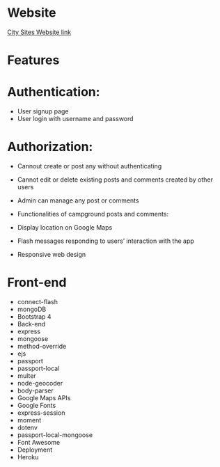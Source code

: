 # Website

[City Sites Website link](http://gurungabit.herokuapp.com/)

# Features

# Authentication:

- User signup page
- User login with username and password

# Authorization:

- Cannout create or post any without authenticating

- Cannot edit or delete existing posts and comments created by other users

- Admin can manage any post or comments

- Functionalities of campground posts and comments:

- Display location on Google Maps

- Flash messages responding to users’ interaction with the app

* Responsive web design

# Front-end

- connect-flash
- mongoDB
- Bootstrap 4
- Back-end
- express
- mongoose
- method-override
- ejs
- passport
- passport-local
- multer
- node-geocoder
- body-parser
- Google Maps APIs
- Google Fonts
- express-session
- moment
- dotenv
- passport-local-mongoose
- Font Awesome
- Deployment
- Heroku
